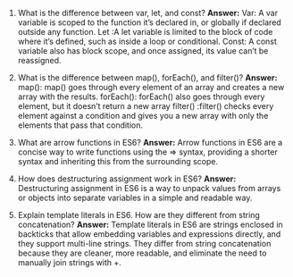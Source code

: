 1) What is the difference between var, let, and const?
**Answer:** 
 Var: A var variable is scoped to the function it’s declared in, or globally if declared outside any function.
 Let :A let variable is limited to the block of code where it’s defined, such as inside a loop or conditional.
 Const: A const variable also has block scope, and once assigned, its value can’t be reassigned.

 2) What is the difference between map(), forEach(), and filter()?
 **Answer:** 
 map(): map() goes through every element of an array and creates a new array with the results.
 forEach(): forEach() also goes through every element, but it doesn’t return a new array
 filter() :filter() checks every element against a condition and gives you a new array with only the elements that pass that condition.

 3) What are arrow functions in ES6?
 **Answer:** Arrow functions in ES6 are a concise way to write functions using the => syntax, providing a shorter syntax and inheriting this from the surrounding scope.

 4) How does destructuring assignment work in ES6?
 **Answer:** Destructuring assignment in ES6 is a way to unpack values from arrays or objects into separate variables in a simple and readable way.

 5) Explain template literals in ES6. How are they different from string concatenation?
 **Answer:** Template literals in ES6 are strings enclosed in backticks that allow embedding variables and expressions directly, and they support multi-line strings. They differ from string concatenation because they are cleaner, more readable, and eliminate the need to manually join strings with +.
